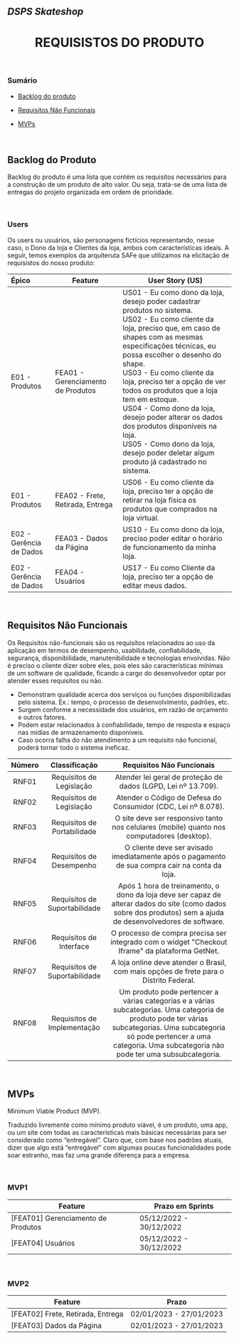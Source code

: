 ## _**DSPS Skateshop**_
<h1 align="center"><b>REQUISISTOS DO PRODUTO</b></h1>

<br>

### **Sumário**
 - [Backlog do produto](#backlog-do-produto)
    
 - [Requisitos Não Funcionais](#requisistos-nao-funcionais)

 - [MVPs](#mvp-produto) 
   
<br>

## Backlog do Produto

Backlog do produto é uma lista que contém os requisitos necessários para a construção de um produto de alto valor. Ou seja, trata-se de uma lista de entregas do projeto organizada em ordem de prioridade.

<br>

### Users

Os users ou usuários, são personagens fictícios representando, nesse caso, o Dono da loja e Clientes da loja, ambos com características ideais.
A seguir, temos exemplos da arquiteruta SAFe que utilizamos na elicitação de requisistos do nosso produto:

| Épico | Feature | User Story (US) |
:--------|---------|-------------|
| E01 - Produtos | FEA01 - Gerenciamento de Produtos | US01 - Eu como dono da loja, desejo poder cadastrar produtos no sistema. <br /> US02 - Eu como cliente da loja, preciso que, em caso de shapes com as mesmas especificações técnicas, eu possa escolher o desenho do shape. <br /> US03 - Eu como cliente da loja, preciso ter a opção de ver todos os produtos que a loja tem em estoque. <br /> US04 - Como dono da loja, desejo poder alterar os dados dos produtos disponíveis na loja. <br /> US05 - Como dono da loja, desejo poder deletar algum produto já cadastrado no sistema. | 
| E01 - Produtos | FEA02 - Frete, Retirada, Entrega | US06 - Eu como cliente da loja, preciso ter a opção de retirar na loja física os produtos que comprados na loja virtual. |
| E02 - Gerência de Dados | FEA03 - Dados da Página | US10 - Eu como dono da loja, preciso poder editar o horário de funcionamento da minha loja. |
| E02 - Gerência de Dados | FEA04 - Usuários | US17 - Eu como Cliente da loja, preciso ter a opção de editar meus dados. |

<br>

## Requisitos Não Funcionais

Os Requisitos não-funcionais são os requisitos relacionados ao uso da aplicação em termos de desempenho, usabilidade, confiabilidade, segurança, disponibilidade, manutenibilidade e tecnologias envolvidas. Não é preciso o cliente dizer sobre eles, pois eles são características mínimas de um software de qualidade, ficando a cargo do desenvolvedor optar por atender esses requisitos ou não.

- Demonstram qualidade acerca dos serviços ou funções disponibilizadas pelo sistema. Ex.: tempo, o processo de desenvolvimento, padrões, etc.
- Surgem conforme a necessidade dos usuários, em razão de orçamento e outros fatores.
- Podem estar relacionados à confiabilidade, tempo de resposta e espaço nas mídias de armazenamento disponíveis.
- Caso ocorra falha do não atendimento a um requisito não funcional, poderá tornar todo o sistema ineficaz.

Número | Classificação | Requisitos Não Funcionais
:---------: |  :-------: |  :-------:
RNF01 | Requisitos de Legislação | Atender lei geral de proteção de dados (LGPD, Lei nº 13.709).
RNF02 | Requisitos de Legislação | Atender o Código de Defesa do Consumidor (CDC, Lei nº 8.078).
RNF03 | Requisitos de Portabilidade |O site deve ser responsivo tanto nos celulares (mobile) quanto nos computadores (desktop).
RNF04 | Requisitos de Desempenho | O cliente deve ser avisado imediatamente após o pagamento de sua compra cair na conta da loja.
RNF05 | Requisitos de Suportabilidade | Após 1 hora de treinamento, o dono da loja deve ser capaz de alterar dados do site (como dados sobre dos produtos) sem a ajuda de desenvolvedores de software.
RNF06 | Requisitos de Interface | O processo de compra precisa ser integrado com o widget "Checkout Iframe" da plataforma GetNet.
RNF07 | Requisitos de Suportabilidade | A loja online deve atender o Brasil, com mais opções de frete para o Distrito Federal.
RNF08 | Requisitos de Implementação | Um produto pode pertencer a várias categorias e a várias subcategorias. Uma categoria de produto pode ter várias subcategorias. Uma subcategoria só pode pertencer a uma categoria. Uma subcategoria não pode ter uma subsubcategoria.

<br>

## MVPs

Minimum Viable Product (MVP).

Traduzido livremente como mínimo produto viável, é um produto, uma app, ou um site com todas as características mais básicas necessárias para ser considerado como “entregável”. Claro que, com base nos padrões atuais, dizer que algo está “entregável” com algumas poucas funcionalidades pode soar estranho, mas faz uma grande diferença para a empresa.

<br>

### MVP1

| Feature | Prazo em Sprints |
|---------|----------------------|
| [FEAT01] Gerenciamento de Produtos | 05/12/2022 - 30/12/2022 |
| [FEAT04] Usuários | 05/12/2022 - 30/12/2022 |

<br>

### MVP2

| Feature | Prazo |
|---------|----------------------|
| [FEAT02] Frete, Retirada, Entrega | 02/01/2023 - 27/01/2023 |
| [FEAT03] Dados da Página | 02/01/2023 - 27/01/2023 |

<br>


  


